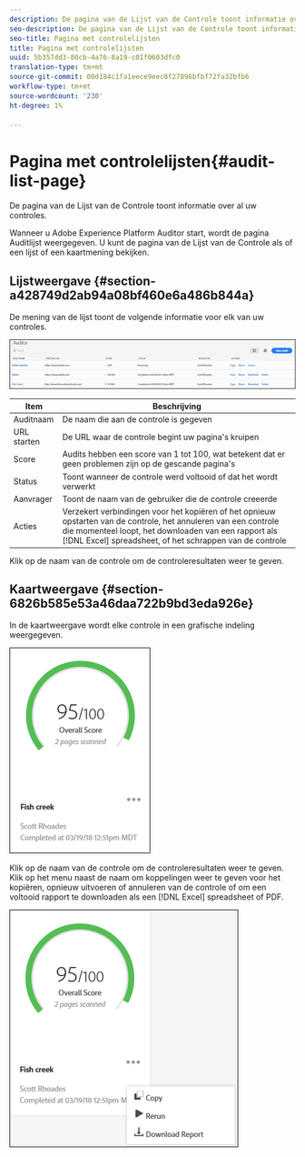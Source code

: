```yaml
---
description: De pagina van de Lijst van de Controle toont informatie over al uw controles.
seo-description: De pagina van de Lijst van de Controle toont informatie over al uw controles.
seo-title: Pagina met controlelijsten
title: Pagina met controlelijsten
uuid: 5b357dd3-80cb-4a76-8a19-c01f0603dfc0
translation-type: tm+mt
source-git-commit: 00d184c1fa1eece9eec8f27896bfbf72fa32bfb6
workflow-type: tm+mt
source-wordcount: '230'
ht-degree: 1%

---
```



# Pagina met controlelijsten{#audit-list-page}

De pagina van de Lijst van de Controle toont informatie over al uw controles.

Wanneer u Adobe Experience Platform Auditor start, wordt de pagina Auditlijst weergegeven. U kunt de pagina van de Lijst van de Controle als of een lijst of een kaartmening bekijken.

## Lijstweergave {#section-a428749d2ab94a08bf460e6a486b844a}

De mening van de lijst toont de volgende informatie voor elk van uw controles.

![](assets/audit-list.png)

| Item | Beschrijving |
|---|---|
| Auditnaam | De naam die aan de controle is gegeven |
| URL starten | De URL waar de controle begint uw pagina&#39;s kruipen |
| Score | Audits hebben een score van 1 tot 100, wat betekent dat er geen problemen zijn op de gescande pagina&#39;s |
| Status | Toont wanneer de controle werd voltooid of dat het wordt verwerkt |
| Aanvrager | Toont de naam van de gebruiker die de controle creeerde |
| Acties | Verzekert verbindingen voor het kopiëren of het opnieuw opstarten van de controle, het annuleren van een controle die momenteel loopt, het downloaden van een rapport als [!DNL Excel] spreadsheet, of het schrappen van de controle |

Klik op de naam van de controle om de controleresultaten weer te geven.

## Kaartweergave {#section-6826b585e53a46daa722b9bd3eda926e}

In de kaartweergave wordt elke controle in een grafische indeling weergegeven.

![](assets/card.png)

Klik op de naam van de controle om de controleresultaten weer te geven. Klik op het menu naast de naam om koppelingen weer te geven voor het kopiëren, opnieuw uitvoeren of annuleren van de controle of om een voltooid rapport te downloaden als een [!DNL Excel] spreadsheet of PDF.

![](assets/card-menu.png)
